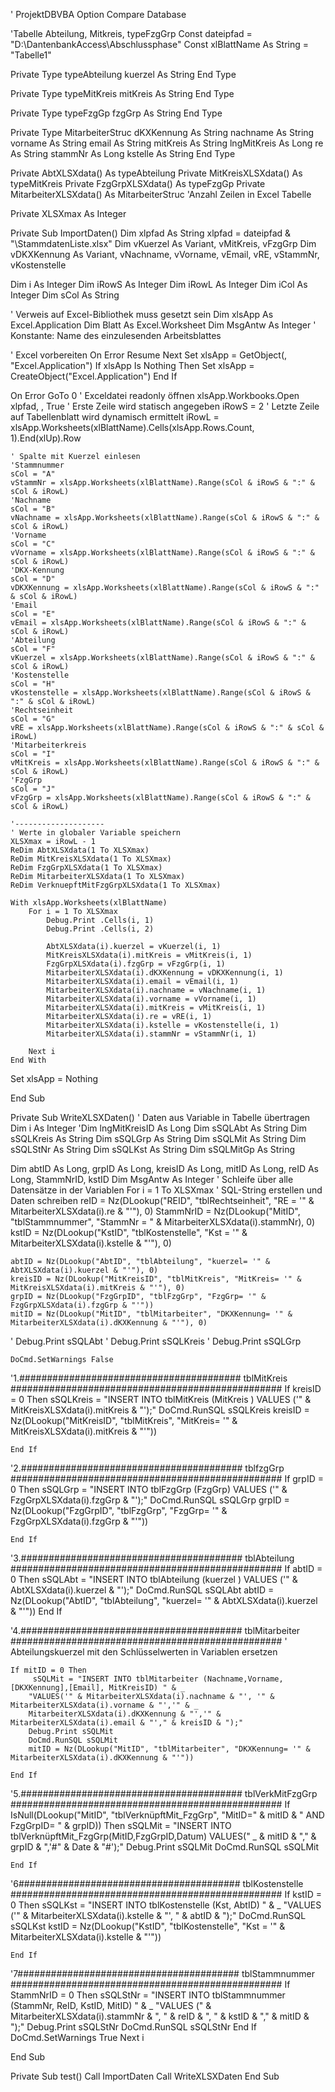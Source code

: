 ' ProjektDBVBA
Option Compare Database


'Tabelle Abteilung, Mitkreis, typeFzgGrp
Const dateipfad = "D:\DantenbankAccess\Abschlussphase"
Const xlBlattName As String = "Tabelle1"

Private Type typeAbteilung
    kuerzel As String
End Type

Private Type typeMitKreis
    mitKreis As String
End Type

Private Type typeFzgGp
    fzgGrp As String
End Type

Private Type MitarbeiterStruc
    dKXKennung As String
    nachname As String
    vorname As String
    email As String
    mitKreis As String
    lngMitKreis As Long
    re As String
    stammNr As Long
    kstelle As String
End Type

Private AbtXLSXdata() As typeAbteilung
Private MitKreisXLSXdata() As typeMitKreis
Private FzgGrpXLSXdata() As typeFzgGp
Private MitarbeiterXLSXdata() As MitarbeiterStruc
'Anzahl Zeilen in Excel Tabelle

Private XLSXmax As Integer

Private Sub ImportDaten()
Dim xlpfad As String
xlpfad = dateipfad & "\StammdatenListe.xlsx"
Dim vKuerzel As Variant, vMitKreis, vFzgGrp
Dim vDKXKennung As Variant, vNachname, vVorname, vEmail, vRE, vStammNr, vKostenstelle

Dim i As Integer
Dim iRowS As Integer
Dim iRowL As Integer
Dim iCol As Integer
Dim sCol As String

' Verweis auf Excel-Bibliothek muss gesetzt sein
Dim xlsApp As Excel.Application
Dim Blatt As Excel.Worksheet
Dim MsgAntw As Integer
' Konstante: Name des einzulesenden Arbeitsblattes

' Excel vorbereiten
On Error Resume Next
Set xlsApp = GetObject(, "Excel.Application")
If xlsApp Is Nothing Then
    Set xlsApp = CreateObject("Excel.Application")
End If

On Error GoTo 0
' Exceldatei readonly öffnen
xlsApp.Workbooks.Open xlpfad, , True
    ' Erste Zeile wird statisch angegeben
    iRowS = 2
    ' Letzte Zeile auf Tabellenblatt wird dynamisch ermittelt
    iRowL = xlsApp.Worksheets(xlBlattName).Cells(xlsApp.Rows.Count, 1).End(xlUp).Row
                    
    ' Spalte mit Kuerzel einlesen
    'Stammnummer
    sCol = "A"
    vStammNr = xlsApp.Worksheets(xlBlattName).Range(sCol & iRowS & ":" & sCol & iRowL)
    'Nachname
    sCol = "B"
    vNachname = xlsApp.Worksheets(xlBlattName).Range(sCol & iRowS & ":" & sCol & iRowL)
    'Vorname
    sCol = "C"
    vVorname = xlsApp.Worksheets(xlBlattName).Range(sCol & iRowS & ":" & sCol & iRowL)
    'DKX-Kennung
    sCol = "D"
    vDKXKennung = xlsApp.Worksheets(xlBlattName).Range(sCol & iRowS & ":" & sCol & iRowL)
    'Email
    sCol = "E"
    vEmail = xlsApp.Worksheets(xlBlattName).Range(sCol & iRowS & ":" & sCol & iRowL)
    'Abteilung
    sCol = "F"
    vKuerzel = xlsApp.Worksheets(xlBlattName).Range(sCol & iRowS & ":" & sCol & iRowL)
    'Kostenstelle
    sCol = "H"
    vKostenstelle = xlsApp.Worksheets(xlBlattName).Range(sCol & iRowS & ":" & sCol & iRowL)
    'Rechtseinheit
    sCol = "G"
    vRE = xlsApp.Worksheets(xlBlattName).Range(sCol & iRowS & ":" & sCol & iRowL)
    'Mitarbeiterkreis
    sCol = "I"
    vMitKreis = xlsApp.Worksheets(xlBlattName).Range(sCol & iRowS & ":" & sCol & iRowL)
    'FzgGrp
    sCol = "J"
    vFzgGrp = xlsApp.Worksheets(xlBlattName).Range(sCol & iRowS & ":" & sCol & iRowL)

    '--------------------
    ' Werte in globaler Variable speichern
    XLSXmax = iRowL - 1
    ReDim AbtXLSXdata(1 To XLSXmax)
    ReDim MitKreisXLSXdata(1 To XLSXmax)
    ReDim FzgGrpXLSXdata(1 To XLSXmax)
    ReDim MitarbeiterXLSXdata(1 To XLSXmax)
    ReDim VerknuepftMitFzgGrpXLSXdata(1 To XLSXmax)
    
    With xlsApp.Worksheets(xlBlattName)
        For i = 1 To XLSXmax
            Debug.Print .Cells(i, 1)
            Debug.Print .Cells(i, 2)
            
            AbtXLSXdata(i).kuerzel = vKuerzel(i, 1)
            MitKreisXLSXdata(i).mitKreis = vMitKreis(i, 1)
            FzgGrpXLSXdata(i).fzgGrp = vFzgGrp(i, 1)
            MitarbeiterXLSXdata(i).dKXKennung = vDKXKennung(i, 1)
            MitarbeiterXLSXdata(i).email = vEmail(i, 1)
            MitarbeiterXLSXdata(i).nachname = vNachname(i, 1)
            MitarbeiterXLSXdata(i).vorname = vVorname(i, 1)
            MitarbeiterXLSXdata(i).mitKreis = vMitKreis(i, 1)
            MitarbeiterXLSXdata(i).re = vRE(i, 1)
            MitarbeiterXLSXdata(i).kstelle = vKostenstelle(i, 1)
            MitarbeiterXLSXdata(i).stammNr = vStammNr(i, 1)

        Next i
    End With

Set xlsApp = Nothing


End Sub

Private Sub WriteXLSXDaten()
' Daten aus Variable in Tabelle übertragen
Dim i As Integer
'Dim lngMitKreisID As Long
Dim sSQLAbt As String
Dim sSQLKreis As String
Dim sSQLGrp As String
Dim sSQLMit As String
Dim sSQLStNr As String
Dim sSQLKst As String
Dim sSQLMitGp As String

Dim abtID As Long, grpID As Long, kreisID As Long, mitID As Long, reID As Long, StammNrID, kstID
Dim MsgAntw As Integer
' Schleife über alle Datensätze in der Variablen
For i = 1 To XLSXmax
    ' SQL-String erstellen und Daten schreiben
    reID = Nz(DLookup("REID", "tblRechtseinheit", "RE = '" & MitarbeiterXLSXdata(i).re & "'"), 0)
    StammNrID = Nz(DLookup("MitID", "tblStammnummer", "StammNr = " & MitarbeiterXLSXdata(i).stammNr), 0)
    kstID = Nz(DLookup("KstID", "tblKostenstelle", "Kst = '" & MitarbeiterXLSXdata(i).kstelle & "'"), 0)
    
    abtID = Nz(DLookup("AbtID", "tblAbteilung", "kuerzel= '" & AbtXLSXdata(i).kuerzel & "'"), 0)
    kreisID = Nz(DLookup("MitKreisID", "tblMitKreis", "MitKreis= '" & MitKreisXLSXdata(i).mitKreis & "'"), 0)
    grpID = Nz(DLookup("FzgGrpID", "tblFzgGrp", "FzgGrp= '" & FzgGrpXLSXdata(i).fzgGrp & "'"))
    mitID = Nz(DLookup("MitID", "tblMitarbeiter", "DKXKennung= '" & MitarbeiterXLSXdata(i).dKXKennung & "'"), 0)
    
    
'    Debug.Print sSQLAbt
'    Debug.Print sSQLKreis
'    Debug.Print sSQLGrp
    
    DoCmd.SetWarnings False


'1.######################################## tblMitKreis #################################################
    If kreisID = 0 Then
        sSQLKreis = "INSERT INTO tblMitKreis (MitKreis ) VALUES ('" & MitKreisXLSXdata(i).mitKreis & "');"
        DoCmd.RunSQL sSQLKreis
        kreisID = Nz(DLookup("MitKreisID", "tblMitKreis", "MitKreis= '" & MitKreisXLSXdata(i).mitKreis & "'"))

    End If

'2.######################################## tblfzgGrp #################################################
    If grpID = 0 Then
        sSQLGrp = "INSERT INTO tblFzgGrp (FzgGrp) VALUES ('" & FzgGrpXLSXdata(i).fzgGrp & "');"
        DoCmd.RunSQL sSQLGrp
        grpID = Nz(DLookup("FzgGrpID", "tblFzgGrp", "FzgGrp= '" & FzgGrpXLSXdata(i).fzgGrp & "'"))
        
    End If

'3.######################################## tblAbteilung #################################################
    If abtID = 0 Then
     sSQLAbt = "INSERT INTO tblAbteilung (kuerzel ) VALUES ('" & AbtXLSXdata(i).kuerzel & "');"
        DoCmd.RunSQL sSQLAbt
     abtID = Nz(DLookup("AbtID", "tblAbteilung", "kuerzel= '" & AbtXLSXdata(i).kuerzel & "'"))
    End If


'4.######################################## tblMitarbeiter #################################################
     ' Abteilungskuerzel mit den Schlüsselwerten in Variablen ersetzen

    If mitID = 0 Then
         sSQLMit = "INSERT INTO tblMitarbeiter (Nachname,Vorname, [DKXKennung],[Email], MitKreisID) " & _
        "VALUES('" & MitarbeiterXLSXdata(i).nachname & "', '" & MitarbeiterXLSXdata(i).vorname & "','" & _
        MitarbeiterXLSXdata(i).dKXKennung & "','" & MitarbeiterXLSXdata(i).email & "'," & kreisID & ");"
        Debug.Print sSQLMit
        DoCmd.RunSQL sSQLMit
        mitID = Nz(DLookup("MitID", "tblMitarbeiter", "DKXKennung= '" & MitarbeiterXLSXdata(i).dKXKennung & "'"))
        
    End If

'5.######################################## tblVerkMitFzgGrp #################################################
     If IsNull(DLookup("MitID", "tblVerknüpftMit_FzgGrp", "MitID=" & mitID & " AND FzgGrpID= " & grpID)) Then
         sSQLMit = "INSERT INTO tblVerknüpftMit_FzgGrp(MitID,FzgGrpID,Datum) VALUES(" _
        & mitID & "," & grpID & ",'#" & Date & "#');"
        Debug.Print sSQLMit
        DoCmd.RunSQL sSQLMit

    End If

'6######################################## tblKostenstelle #################################################
    If kstID = 0 Then
        sSQLKst = "INSERT INTO tblKostenstelle (Kst, AbtID) " & _
        "VALUES ('" & MitarbeiterXLSXdata(i).kstelle & "', " & abtID & ");"
        DoCmd.RunSQL sSQLKst
        kstID = Nz(DLookup("KstID", "tblKostenstelle", "Kst = '" & MitarbeiterXLSXdata(i).kstelle & "'"))

        
    End If
'7######################################## tblStammnummer #################################################
    If StammNrID = 0 Then
        sSQLStNr = "INSERT INTO tblStammnummer (StammNr, ReID, KstID, MitID) " & _
        "VALUES (" & MitarbeiterXLSXdata(i).stammNr & ", " & reID & ", " & kstID & "," & mitID & ");"
        Debug.Print sSQLStNr
        DoCmd.RunSQL sSQLStNr
    End If
DoCmd.SetWarnings True
Next i


End Sub

Private Sub test()
Call ImportDaten
Call WriteXLSXDaten
End Sub




